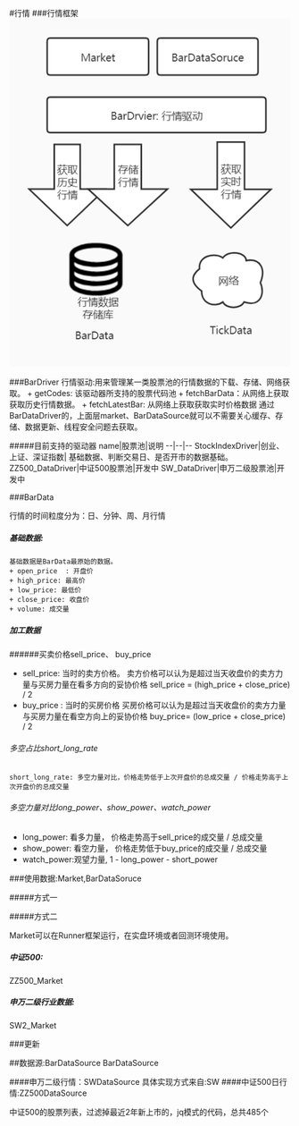 #行情
###行情框架
![](../imges/bar_data_overview.jpg)

<span id="BarDataDriver"/>
###BarDriver
行情驱动:用来管理某一类股票池的行情数据的下载、存储、网络获取。
+   getCodes: 该驱动器所支持的股票代码池
+   fetchBarData：从网络上获取获取历史行情数据。
+   fetchLatestBar: 从网络上获取获取实时价格数据
通过BarDataDriver的，上面层market、BarDataSource就可以不需要关心缓存、存储、数据更新、线程安全问题去获取。

#####目前支持的驱动器
name|股票池|说明
--|--|--
StockIndexDriver|创业、上证、深证指数| 基础数据、判断交易日、是否开市的数据基础。
ZZ500_DataDriver|中证500股票池|开发中
SW_DataDriver|申万二级股票池|开发中

<span id="BarData"/>
###BarData

行情的时间粒度分为：日、分钟、周、月行情

##### 基础数据:
    基础数据是BarData最原始的数据。
    + open_price  : 开盘价
    + high_price: 最高价
    + low_price: 最低价
    + close_price: 收盘价
    + volume: 成交量

##### 加工数据

######买卖价格sell_price、 buy_price
+   sell_price: 当时的卖方价格。
    卖方价格可以认为是超过当天收盘价的卖方力量与买房力量在看多方向的妥协价格
    sell_price = (high_price + close_price) / 2
+   buy_price : 当时的买房价格
    买房价格可以认为是超过当天收盘价的卖方力量与买房力量在看空方向上的妥协价格
    buy_price= (low_price + close_price) / 2

###### 多空占比short_long_rate
    short_long_rate: 多空力量对比，价格走势低于上次开盘价的总成交量 / 价格走势高于上次开盘价的总成交量

###### 多空力量对比long_power、show_power、watch_power
+   long_power: 看多力量， 价格走势高于sell_price的成交量 / 总成交量
+   show_power: 看空力量， 价格走势低于buy_price的成交量 / 总成交量
+   watch_power:观望力量,  1 - long_power - short_power
    







<span id="Market"/>
###使用数据:Market,BarDataSoruce

#####方式一

#####方式二

Market可以在Runner框架运行，在实盘环境或者回测环境使用。

##### 中证500:
ZZ500_Market


##### 申万二级行业数据:
SW2_Market

###更新


##数据源:BarDataSource
BarDataSource

####申万二级行情：SWDataSource
   具体实现方式来自:SW
####中证500日行情:ZZ500DataSource

中证500的股票列表，过滤掉最近2年新上市的，jq模式的代码，总共485个


